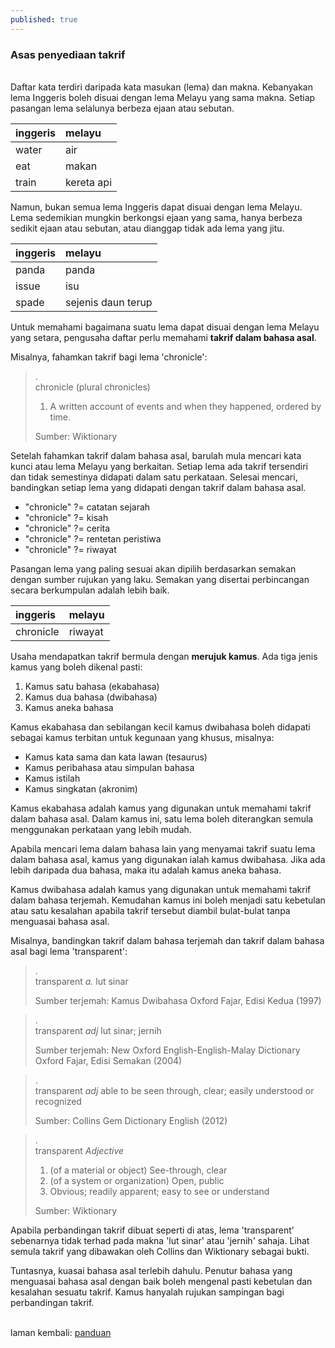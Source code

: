 ```yaml
---
published: true
---
```


### Asas penyediaan takrif

&nbsp;  
Daftar kata terdiri daripada kata masukan (lema) dan makna.
Kebanyakan lema Inggeris boleh disuai dengan lema Melayu
yang sama makna. Setiap pasangan lema selalunya berbeza
ejaan atau sebutan.

| inggeris | melayu     |
|:-------- |:---------- |
| water    | air        |
| eat      | makan      |
| train    | kereta api |

Namun, bukan semua lema Inggeris dapat disuai dengan lema
Melayu. Lema sedemikian mungkin berkongsi ejaan yang sama,
hanya berbeza sedikit ejaan atau sebutan, atau dianggap
tidak ada lema yang jitu.

| inggeris | melayu             |
|:-------- |:------------------ |
| panda    | panda              |
| issue    | isu                |
| spade    | sejenis daun terup |

Untuk memahami bagaimana suatu lema dapat disuai dengan
lema Melayu yang setara, pengusaha daftar perlu memahami
**takrif dalam bahasa asal**.

Misalnya, fahamkan takrif bagi lema 'chronicle':

> .  
> chronicle (plural chronicles)
> 
> 1. A written account of events and when they happened,
ordered by time.
> 
> Sumber: Wiktionary

Setelah fahamkan takrif dalam bahasa asal, barulah mula
mencari kata kunci atau lema Melayu yang berkaitan. Setiap
lema ada takrif tersendiri dan tidak semestinya didapati
dalam satu perkataan. Selesai mencari, bandingkan setiap
lema yang didapati dengan takrif dalam bahasa asal.

- "chronicle" ?= catatan sejarah
- "chronicle" ?= kisah
- "chronicle" ?= cerita
- "chronicle" ?= rentetan peristiwa
- "chronicle" ?= riwayat

Pasangan lema yang paling sesuai akan dipilih berdasarkan
semakan dengan sumber rujukan yang laku. Semakan yang
disertai perbincangan secara berkumpulan adalah lebih baik.

| inggeris  | melayu  |
|:--------- |:------- |
| chronicle | riwayat |

Usaha mendapatkan takrif bermula dengan **merujuk kamus**.
Ada tiga jenis kamus yang boleh dikenal pasti:

1. Kamus satu bahasa (ekabahasa)
2. Kamus dua bahasa (dwibahasa)
3. Kamus aneka bahasa

Kamus ekabahasa dan sebilangan kecil kamus dwibahasa boleh
didapati sebagai kamus terbitan untuk kegunaan yang khusus,
misalnya:

- Kamus kata sama dan kata lawan (tesaurus)
- Kamus peribahasa atau simpulan bahasa
- Kamus istilah
- Kamus singkatan (akronim)

Kamus ekabahasa adalah kamus yang digunakan untuk memahami
takrif dalam bahasa asal. Dalam kamus ini, satu lema boleh
diterangkan semula menggunakan perkataan yang lebih mudah.

Apabila mencari lema dalam bahasa lain yang menyamai takrif
suatu lema dalam bahasa asal, kamus yang digunakan ialah
kamus dwibahasa. Jika ada lebih daripada dua bahasa, maka
itu adalah kamus aneka bahasa.

Kamus dwibahasa adalah kamus yang digunakan untuk memahami
takrif dalam bahasa terjemah. Kemudahan kamus ini boleh
menjadi satu kebetulan atau satu kesalahan apabila takrif
tersebut diambil bulat-bulat tanpa menguasai bahasa asal.

Misalnya, bandingkan takrif dalam bahasa terjemah dan
takrif dalam bahasa asal bagi lema 'transparent':

> .  
> transparent *a.* lut sinar
> 
> Sumber terjemah: Kamus Dwibahasa Oxford Fajar,
> Edisi Kedua (1997)

> .  
> transparent *adj* lut sinar; jernih
> 
> Sumber terjemah: New Oxford English-English-Malay
> Dictionary Oxford Fajar, Edisi Semakan (2004)

> .  
> transparent *adj* able to be seen through, clear;
> easily understood or recognized
> 
> Sumber: Collins Gem Dictionary English (2012)

> .  
> transparent *Adjective*
> 
> 1. (of a material or object) See-through, clear
> 2. (of a system or organization) Open, public
> 3. Obvious; readily apparent; easy to see or understand
> 
> Sumber: Wiktionary

Apabila perbandingan takrif dibuat seperti di atas, lema
'transparent' sebenarnya tidak terhad pada makna 'lut sinar'
atau 'jernih' sahaja. Lihat semula takrif yang dibawakan
oleh Collins dan Wiktionary sebagai bukti.

Tuntasnya, kuasai bahasa asal terlebih dahulu. Penutur
bahasa yang menguasai bahasa asal dengan baik boleh mengenal
pasti kebetulan dan kesalahan sesuatu takrif. Kamus hanyalah
rujukan sampingan bagi perbandingan takrif.

&nbsp;  
laman kembali: [panduan][0]

  [0]: ../index.md
